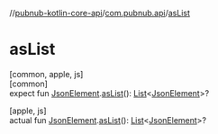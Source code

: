 //[pubnub-kotlin-core-api](../../index.md)/[com.pubnub.api](index.md)/[asList](as-list.md)

# asList

[common, apple, js]\
[common]\
expect fun [JsonElement](-json-element/index.md).[asList](as-list.md)(): [List](https://kotlinlang.org/api/latest/jvm/stdlib/kotlin-stdlib/kotlin.collections/-list/index.html)&lt;[JsonElement](-json-element/index.md)&gt;?

[apple, js]\
actual fun [JsonElement](-json-element/index.md).[asList](as-list.md)(): [List](https://kotlinlang.org/api/latest/jvm/stdlib/kotlin-stdlib/kotlin.collections/-list/index.html)&lt;[JsonElement](-json-element/index.md)&gt;?
